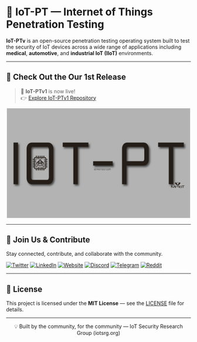 # 🔐 IoT-PT — Internet of Things Penetration Testing

**IoT-PTv** is an open-source penetration testing operating system built to test the security of IoT devices across a wide range of applications including **medical**, **automotive**, and **industrial IoT (IIoT)** environments.

---

## 🚀 Check Out the Our 1st Release

> 🔧 **IoT-PTv1** is now live!  
> 👉 [Explore IoT-PTv1 Repository](https://github.com/IoT-PTv/IoT-PT-v1)

<p align="center">
  <img src="https://raw.githubusercontent.com/IoT-PTv/IoT-PT/master/wallpapers/iot-pt-final.png" alt="IoT-PT Preview" title="IoT-PT OS Preview" width="500"/>
</p>

---

## 🤝 Join Us & Contribute

Stay connected, contribute, and collaborate with the community.

[![Twitter](https://img.shields.io/badge/Twitter-1DA1F2?style=for-the-badge&logo=twitter&logoColor=white)](https://twitter.com/i/communities/1530123445555855361)
[![LinkedIn](https://img.shields.io/badge/LinkedIn-0077B5?style=for-the-badge&logo=linkedin&logoColor=white)](https://www.linkedin.com/groups/14064371/)
[![Website](https://img.shields.io/badge/Website-000000?style=for-the-badge&logo=About.me&logoColor=white)](https://www.iotsecurity101.org/)
[![Discord](https://img.shields.io/badge/Discord-5865F2?style=for-the-badge&logo=discord&logoColor=white)](https://discord.gg/WRPePTBS2Q)
[![Telegram](https://img.shields.io/badge/Telegram-2CA5E0?style=for-the-badge&logo=telegram&logoColor=white)](https://t.co/PyzNrnQVSM)
[![Reddit](https://img.shields.io/badge/Reddit-FF4500?style=for-the-badge&logo=reddit&logoColor=white)](https://t.co/NPkAl8bPB3)

---

## 📜 License

This project is licensed under the **MIT License** — see the [LICENSE](LICENSE) file for details.

---

<p align="center">
  💡 Built by the community, for the community — IoT Security Research Group (iotsrg.org)
</p>
